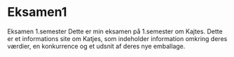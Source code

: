 # Eksamen1
Eksamen 1.semester
Dette er min eksamen på 1.semester om Kajtes. 
Dette er et informations site om Katjes, som indeholder information omkring deres værdier, en konkurrence og et udsnit af deres nye emballage. 
